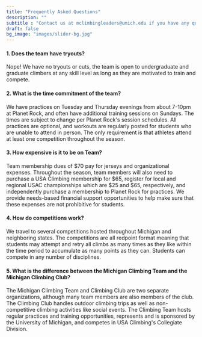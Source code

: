 ```yaml
---
title: "Frequently Asked Questions"
description: ""
subtitle : "Contact us at mclimbingleaders@umich.edu if you have any questions not covered here."
draft: false
bg_image: "images/slider-bg.jpg"
---
```


#### 1. Does the team have tryouts?

Nope! We have no tryouts or cuts, the team is open to undergraduate and graduate climbers at any skill level as long as they are motivated to train and compete.

#### 2. What is the time commitment of the team?

We have practices on Tuesday and Thursday evenings from about 7-10pm at Planet Rock, and often have additional training sessions on Sundays. The times are subject to change per Planet Rock's session schedules. All practices are optional, and workouts are regularly posted for students who are unable to attend in person. The only requirement is that athletes attend at least one competition throughout the season.

#### 3. How expensive is it to be on Team?

Team membership dues of $70 pay for jerseys and organizational expenses. Throughout the season, team members will also need to purchase a USA Climbing membership for $65, register for  local and regional USAC championships which are $25 and $65, respectively, and independently purchase a membership to Planet Rock for practices. We provide needs-based financial support opportunities to help make sure that these expenses are not prohibitive for students.

#### 4. How do competitions work?

We travel to several competitions hosted throughout Michigan and neighboring states. The competitions are all redpoint format meaning that students may attempt and retry all climbs as many times as they like within the time period to accumulate as many points as they can. Students can compete in any number of disciplines.

#### 5. What is the difference between the Michigan Climbing Team and the Michigan Climbing Club?

The Michigan Climbing Team and Climbing Club are two separate organizations, although many team members are also members of the club. The Climbing Club handles outdoor climbing trips as well as non-competitive climbing activities like social events. The Climbing Team hosts regular practices and training opportunities, represents and is sponsored by the University of Michigan, and competes in USA Climbing's Collegiate Division.

